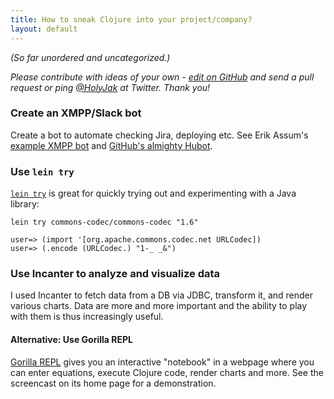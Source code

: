 ```yaml
---
title: How to sneak Clojure into your project/company?
layout: default
---
```


*(So far unordered and uncategorized.)*

*Please contribute with ideas of your own - [edit on GitHub](https://github.com/jakubholynet/trojan-clojure/blob/gh-pages/index.md) and send a pull request or ping [@HolyJak](http://twitter.com/holyjak) at Twitter. Thank you!*

### Create an XMPP/Slack bot

Create a bot to automate checking Jira, deploying etc. See Erik Assum's 
[example XMPP bot](https://github.com/slipset/mybot) and [GitHub's almighty Hubot](https://hubot.github.com/).

### Use `lein try`

[`lein try`](https://github.com/rkneufeld/lein-try) is great for quickly trying out and experimenting with a Java library:

    lein try commons-codec/commons-codec "1.6"

    user=> (import '[org.apache.commons.codec.net URLCodec])
    user=> (.encode (URLCodec.) "1-_ _&")

### Use Incanter to analyze and visualize data

I used Incanter to fetch data from a DB via JDBC, transform it, and render various charts. Data are more and more important and the ability to play with them is thus increasingly useful.

#### Alternative: Use Gorilla REPL

[Gorilla REPL](http://gorilla-repl.org/) gives you an interactive "notebook" in a webpage where you can enter equations, execute Clojure code, render charts and more. See the screencast on its home page for a demonstration.
